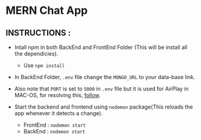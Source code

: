 # MERN Chat App

## INSTRUCTIONS : 

* Intall npm in both BackEnd and FrontEnd Folder (This will be install all the dependicies).
    - Use `npm install`

* In BackEnd Folder, `.env` file change the `MONGO_URL` to your data-base link. 


* Also note that `PORT` is set to `5000` in `.env` file but it is used for AirPlay in MAC-OS, for resolving this, [follow](https://stackoverflow.com/questions/69818376/localhost5000-unavailable-in-macos-v12-monterey).


* Start the backend and frontend using `nodemon` package(This reloads the app whenever it detects a change).
    - FrontEnd :  `nodemon start`    
    - BackEnd  :   `nodemon start`
